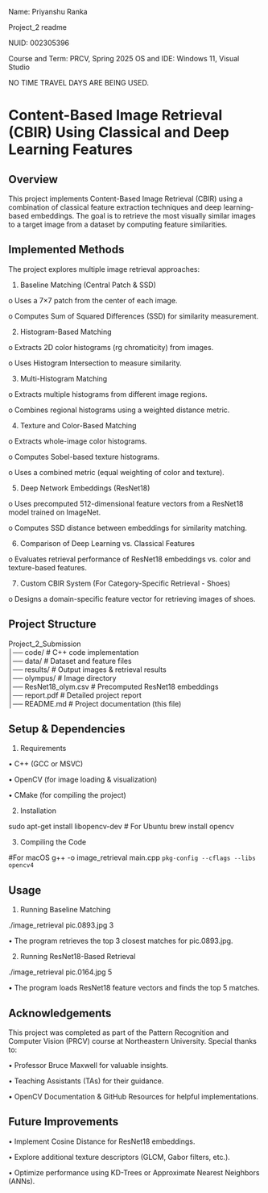 Name: Priyanshu Ranka 

Project_2 readme 

NUID: 002305396 

Course and Term: PRCV, Spring 2025 OS and IDE: Windows 11, Visual Studio 

NO TIME TRAVEL DAYS ARE BEING USED. 

# Content-Based Image Retrieval (CBIR) Using Classical and Deep Learning Features 
## Overview 
This project implements Content-Based Image Retrieval (CBIR) using a combination of classical feature extraction techniques and deep learning-based embeddings. The goal is to retrieve the most visually similar 
images to a target image from a dataset by computing feature similarities. 

## Implemented Methods 
The project explores multiple image retrieval approaches: 

1. Baseline Matching (Central Patch & SSD) 

o Uses a 7×7 patch from the center of each image. 

o Computes Sum of Squared Differences (SSD) for similarity measurement. 


2. Histogram-Based Matching 

o Extracts 2D color histograms (rg chromaticity) from images. 

o Uses Histogram Intersection to measure similarity. 


3. Multi-Histogram Matching 

o Extracts multiple histograms from different image regions. 

o Combines regional histograms using a weighted distance metric. 


4. Texture and Color-Based Matching 

o Extracts whole-image color histograms. 

o Computes Sobel-based texture histograms. 

o Uses a combined metric (equal weighting of color and texture). 


5. Deep Network Embeddings (ResNet18) 

o Uses precomputed 512-dimensional feature vectors from a ResNet18 model trained on 
ImageNet. 

o Computes SSD distance between embeddings for similarity matching. 


6. Comparison of Deep Learning vs. Classical Features 

o Evaluates retrieval performance of ResNet18 embeddings vs. color and texture-based 
features. 


7. Custom CBIR System (For Category-Specific Retrieval - Shoes) 

o Designs a domain-specific feature vector for retrieving images of shoes. 


## Project Structure 
Project_2_Submission   
│── code/                  # C++ code implementation   
│── data/                  # Dataset and feature files   
│── results/               # Output images & retrieval results   
│── olympus/               # Image directory   
│── ResNet18_olym.csv      # Precomputed ResNet18 embeddings   
│── report.pdf             # Detailed project report   
│── README.md              # Project documentation (this file)   

## Setup & Dependencies 

1. Requirements 

• C++ (GCC or MSVC) 

• OpenCV (for image loading & visualization) 

• CMake (for compiling the project) 



2. Installation 

sudo apt-get install libopencv-dev  # For Ubuntu brew install opencv         


3. Compiling the Code 

#For macOS 
g++ -o image_retrieval main.cpp `pkg-config --cflags --libs opencv4`   


## Usage 

1. Running Baseline Matching 

./image_retrieval pic.0893.jpg 3 

• The program retrieves the top 3 closest matches for pic.0893.jpg. 


2. Running ResNet18-Based Retrieval 

./image_retrieval pic.0164.jpg 5 

• The program loads ResNet18 feature vectors and finds the top 5 matches. 


## Acknowledgements 

This project was completed as part of the Pattern Recognition and Computer Vision (PRCV) course at 
Northeastern University. Special thanks to: 

• Professor Bruce Maxwell for valuable insights. 

• Teaching Assistants (TAs) for their guidance. 

• OpenCV Documentation & GitHub Resources for helpful implementations. 


## Future Improvements 

• Implement Cosine Distance for ResNet18 embeddings. 

• Explore additional texture descriptors (GLCM, Gabor filters, etc.). 

• Optimize performance using KD-Trees or Approximate Nearest Neighbors (ANNs). 
